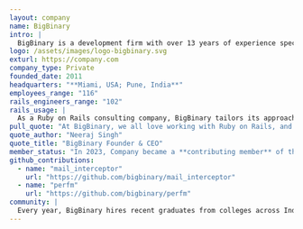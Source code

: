 ```yaml
---
layout: company
name: BigBinary
intro: |
  BigBinary is a development firm with over 13 years of experience specializing in Ruby on Rails. BigBinary has a track record of building high-quality software and was an early adopter of Ruby on Rails due to its exceptional productivity. Over the years, clients like **Gumroad**, **MLB**, **AngelList**, **Rootly**, **AtoB**, and **Healthicity** have worked with BigBinary to build robust, scalable software. In addition to client work, BigBinary is also building Neeto — a suite of productivity tools — entirely using Ruby on Rails.
logo: /assets/images/logo-bigbinary.svg
exturl: https://company.com
company_type: Private
founded_date: 2011
headquarters: "**Miami, USA; Pune, India**"
employees_range: "116"
rails_engineers_range: "102"
rails_usage: |
  As a Ruby on Rails consulting company, BigBinary tailors its approach based on the architecture and requirements of each project. Our engineers have implemented both Hotwire (Turbo + Stimulus) for a modern, server-driven UI and **React.js** for more dynamic, client-heavy interfaces. On the backend, we’ve worked extensively with **Sidekiq** and are now also leveraging **Solid Queue** for Active Job-based background processing. We also integrate tools like **Redis**, **PostgreSQL**, and **Elasticsearch** to build scalable, high-performance systems on top of Rails.
pull_quote: "At BigBinary, we all love working with Ruby on Rails, and find it incredibly productive. Without it, it wouldn’t be possible for us to build Neeto, where we are building 20+ products simultaneously. We are thrilled to be part of the Rails Foundation. We believe Rails has a great future ahead and we want to do our bit to make that a reality."
quote_author: "Neeraj Singh"
quote_title: "BigBinary Founder & CEO"
member_status: "In 2023, Company became a **contributing member** of the Rails Foundation."
github_contributions:
  - name: "mail_interceptor"
    url: "https://github.com/bigbinary/mail_interceptor"
  - name: "perfm"
    url: "https://github.com/bigbinary/perfm"
community: |
  Every year, BigBinary hires recent graduates from colleges across India and trains them in Ruby on Rails through the [Learn Ruby on Rails course](https://courses.bigbinaryacademy.com/learn-rubyonrails/). This course has been actively maintained and refined by BigBinary for over five years. This course and other courses including [Learn Ruby](https://courses.bigbinaryacademy.com/learn-ruby/) are available for anyone to use for free at BigBinary Academy.
---
```



